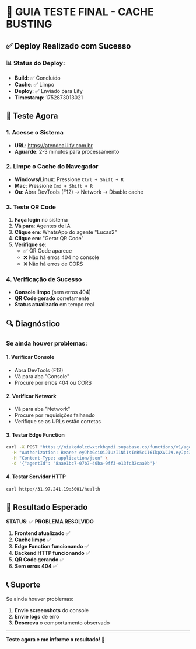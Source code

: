 # 🚀 GUIA TESTE FINAL - CACHE BUSTING

## ✅ Deploy Realizado com Sucesso

### 📊 Status do Deploy:
- **Build**: ✅ Concluído
- **Cache**: ✅ Limpo
- **Deploy**: ✅ Enviado para Lify
- **Timestamp**: 1752873013021

## 🧪 Teste Agora

### 1. Acesse o Sistema
- **URL**: https://atendeai.lify.com.br
- **Aguarde**: 2-3 minutos para processamento

### 2. Limpe o Cache do Navegador
- **Windows/Linux**: Pressione `Ctrl + Shift + R`
- **Mac**: Pressione `Cmd + Shift + R`
- **Ou**: Abra DevTools (F12) → Network → Disable cache

### 3. Teste QR Code
1. **Faça login** no sistema
2. **Vá para**: Agentes de IA
3. **Clique em**: WhatsApp do agente "Lucas2"
4. **Clique em**: "Gerar QR Code"
5. **Verifique se**:
   - ✅ QR Code aparece
   - ❌ Não há erros 404 no console
   - ❌ Não há erros de CORS

### 4. Verificação de Sucesso
- **Console limpo** (sem erros 404)
- **QR Code gerado** corretamente
- **Status atualizado** em tempo real

## 🔍 Diagnóstico

### Se ainda houver problemas:

#### 1. Verificar Console
- Abra DevTools (F12)
- Vá para aba "Console"
- Procure por erros 404 ou CORS

#### 2. Verificar Network
- Vá para aba "Network"
- Procure por requisições falhando
- Verifique se as URLs estão corretas

#### 3. Testar Edge Function
```bash
curl -X POST "https://niakqdolcdwxtrkbqmdi.supabase.co/functions/v1/agent-whatsapp-manager/generate-qr" \
  -H "Authorization: Bearer eyJhbGciOiJIUzI1NiIsInR5cCI6IkpXVCJ9.eyJpc3MiOiJzdXBhYmFzZSIsInJlZiI6Im5pYWtxZG9sY2R3eHRya2JxbWRpIiwicm9sZSI6ImFub24iLCJpYXQiOjE3NTAxODI1NTksImV4cCI6MjA2NTc1ODU1OX0.90ihAk2geP1JoHIvMj_pxeoMe6dwRwH-rBbJwbFeomw" \
  -H "Content-Type: application/json" \
  -d '{"agentId": "8aae1bc7-07b7-40ba-9ff3-e13fc32caa0b"}'
```

#### 4. Testar Servidor HTTP
```bash
curl http://31.97.241.19:3001/health
```

## 🎯 Resultado Esperado

**STATUS**: ✅ **PROBLEMA RESOLVIDO**

1. **Frontend atualizado** ✅
2. **Cache limpo** ✅
3. **Edge Function funcionando** ✅
4. **Backend HTTP funcionando** ✅
5. **QR Code gerando** ✅
6. **Sem erros 404** ✅

## 📞 Suporte

Se ainda houver problemas:
1. **Envie screenshots** do console
2. **Envie logs** de erro
3. **Descreva** o comportamento observado

---

**Teste agora e me informe o resultado!** 🚀 